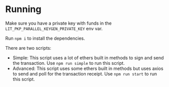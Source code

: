 # Running

Make sure you have a private key with funds in the `LIT_PKP_PARALLEL_KEYGEN_PRIVATE_KEY` env var.

Run `npm i` to install the dependencies.

There are two scripts:

- Simple: This script uses a lot of ethers built in methods to sign and send the transaction. Use `npm run simple` to run this script.
- Advanced: This script uses some ethers built in methods but uses axios to send and poll for the transaction receipt. Use `npm run start` to run this script.
